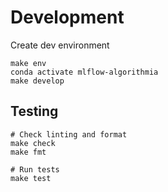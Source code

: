 # Development

Create dev environment

```
make env
conda activate mlflow-algorithmia
make develop
```

## Testing

```
# Check linting and format
make check
make fmt

# Run tests
make test
```
